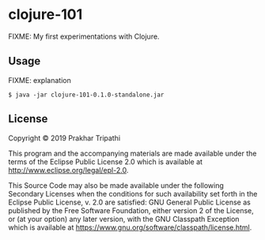 # clojure-101

FIXME: My first experimentations with Clojure. 

## Usage

FIXME: explanation

    $ java -jar clojure-101-0.1.0-standalone.jar


## License

Copyright © 2019 Prakhar Tripathi

This program and the accompanying materials are made available under the
terms of the Eclipse Public License 2.0 which is available at
http://www.eclipse.org/legal/epl-2.0.

This Source Code may also be made available under the following Secondary
Licenses when the conditions for such availability set forth in the Eclipse
Public License, v. 2.0 are satisfied: GNU General Public License as published by
the Free Software Foundation, either version 2 of the License, or (at your
option) any later version, with the GNU Classpath Exception which is available
at https://www.gnu.org/software/classpath/license.html.
